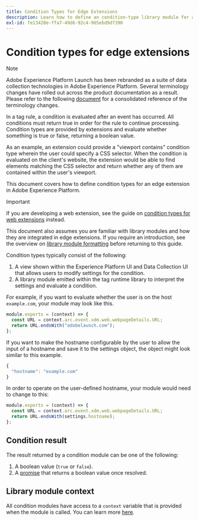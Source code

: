 ```yaml
---
title: Condition Types for Edge Extensions
description: Learn how to define an condition-type library module for an edge extension in Adobe Experience Platform.
exl-id: fe13420e-ffa7-49d6-92c4-965ebd9d7390
---
```

# Condition types for edge extensions

>[!NOTE]
>
> Adobe Experience Platform Launch has been rebranded as a suite of data collection technologies in Adobe Experience Platform. Several terminology changes have rolled out across the product documentation as a result. Please refer to the following [document](../../term-updates.md) for a consolidated reference of the terminology changes.

In a tag rule, a condition is evaluated after an event has occurred. All conditions must return true in order for the rule to continue processing. Condition types are provided by extensions and evaluate whether something is true or false, returning a boolean value.

As an example, an extension could provide a "viewport contains" condition type wherein the user could specify a CSS selector. When the condition is evaluated on the client's website, the extension would be able to find elements matching the CSS selector and return whether any of them are contained within the user's viewport.

This document covers how to define condition types for an edge extension in Adobe Experience Platform.

>[!IMPORTANT]
>
>If you are developing a web extension, see the guide on [condition types for web extensions](../web/condition-types.md) instead.
>
>This document also assumes you are familiar with library modules and how they are integrated in edge extensions. If you require an introduction, see the overview on [library module formatting](./format.md) before returning to this guide.

Condition types typically consist of the following:

1. A view shown within the Experience Platform UI and Data Collection UI that allows users to modify settings for the condition.
2. A library module emitted within the tag runtime library to interpret the settings and evaluate a condition.

For example, if you want to evaluate whether the user is on the host `example.com`, your module may look like this.

```js
module.exports = (context) => {
  const URL = context.arc.event.xdm.web.webpageDetails.URL;
  return URL.endsWith("adobelaunch.com");
};
```

If you want to make the hostname configurable by the user to allow the input of a hostname and save it to the settings object, the object might look similar to this example.

```js
{
  "hostname": "example.com"
}
```

In order to operate on the user-defined hostname, your module would need to change to this:

```js
module.exports = (context) => {
  const URL = context.arc.event.xdm.web.webpageDetails.URL;
  return URL.endsWith(settings.hostname);
};
```

## Condition result

The result returned by a condition module can be one of the following:

1. A boolean value (`true` or `false`).
1. A [promise](https://developer.mozilla.org/en-US/docs/Web/JavaScript/Reference/Global_Objects/Promise) that returns a boolean value once resolved.

## Library module context

All condition modules have access to a `context` variable that is provided when the module is called. You can learn more [here](./context.md).
